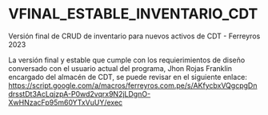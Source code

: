 # VFINAL_ESTABLE_INVENTARIO_CDT
Versión final de CRUD de inventario para nuevos activos de CDT - Ferreyros 2023

La versión final y estable que cumple con los requierimientos de diseño conversado con el usuario actual del programa, Jhon Rojas Franklin encargado del almacén de CDT, se puede revisar en el siguiente enlace: 
https://script.google.com/a/macros/ferreyros.com.pe/s/AKfycbxVQgcpgDndrsstDt3AcLqjzpA-P0wd2vqrx9N2jLDgnO-XwHNzacFp95m60YTxVuUY/exec
